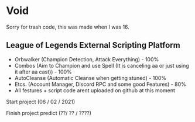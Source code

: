 # Void
Sorry for trash code, this was made when I was 16.

 ## League of Legends External Scripting Platform
  - Orbwalker (Champion Detection, Attack Everything) - 100%
  - Combos (Aim to Champion and use Spell (It is canceling aa or just using it after aa cast)) - 100%
  - AutoCleanse (Automatic Cleanse when getting stuned) - 100%
  - Etcs. (Account Manager, Discord RPC and some good Features) - 80% 
  - All festures + script code arent uploaded on github at this moment

Start project (06 / 02 / 2021)

Finish project predict (??/ ?? / ????)

